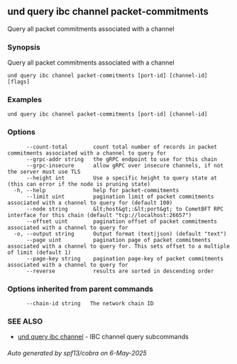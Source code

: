 ## und query ibc channel packet-commitments

Query all packet commitments associated with a channel

### Synopsis

Query all packet commitments associated with a channel

```
und query ibc channel packet-commitments [port-id] [channel-id] [flags]
```

### Examples

```
und query ibc channel packet-commitments [port-id] [channel-id]
```

### Options

```
      --count-total        count total number of records in packet commitments associated with a channel to query for
      --grpc-addr string   the gRPC endpoint to use for this chain
      --grpc-insecure      allow gRPC over insecure channels, if not the server must use TLS
      --height int         Use a specific height to query state at (this can error if the node is pruning state)
  -h, --help               help for packet-commitments
      --limit uint         pagination limit of packet commitments associated with a channel to query for (default 100)
      --node string        &lt;host&gt;:&lt;port&gt; to CometBFT RPC interface for this chain (default "tcp://localhost:26657")
      --offset uint        pagination offset of packet commitments associated with a channel to query for
  -o, --output string      Output format (text|json) (default "text")
      --page uint          pagination page of packet commitments associated with a channel to query for. This sets offset to a multiple of limit (default 1)
      --page-key string    pagination page-key of packet commitments associated with a channel to query for
      --reverse            results are sorted in descending order
```

### Options inherited from parent commands

```
      --chain-id string   The network chain ID
```

### SEE ALSO

* [und query ibc channel](und_query_ibc_channel.md)	 - IBC channel query subcommands

###### Auto generated by spf13/cobra on 6-May-2025
